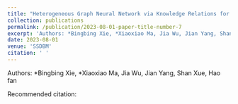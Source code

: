 ```yaml
---
title: "Heterogeneous Graph Neural Network via Knowledge Relations for Fake News Detection"
collection: publications
permalink: /publication/2023-08-01-paper-title-number-7
excerpt: 'Authors: *Bingbing Xie, *Xiaoxiao Ma, Jia Wu, Jian Yang, Shan Xue, Hao fan'
date: 2023-08-01
venue: 'SSDBM'
citation: ' '
---
```

Authors: *Bingbing Xie, *Xiaoxiao Ma, Jia Wu, Jian Yang, Shan Xue, Hao fan

Recommended citation:  
